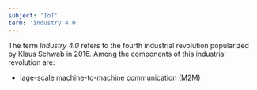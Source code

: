 ```yaml
---
subject: 'IoT'
term: 'industry 4.0'
---
```


The term _Industry 4.0_ refers to the fourth industrial revolution popularized by Klaus Schwab in 2016. Among the components of this industrial revolution are:

- lage-scale machine-to-machine communication (M2M)